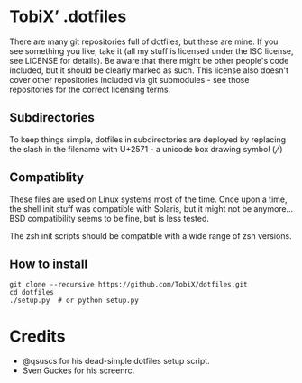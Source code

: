 # TobiX’ .dotfiles

There are many git repositories full of dotfiles, but these are mine. If you
see something you like, take it (all my stuff is licensed under the ISC
license, see LICENSE for details). Be aware that there might be other people's
code included, but it should be clearly marked as such. This license also
doesn't cover other repositories included via git submodules - see those
repositories for the correct licensing terms.

## Subdirectories

To keep things simple, dotfiles in subdirectories are deployed by replacing
the slash in the filename with U+2571 - a unicode box drawing symbol (╱)

## Compatiblity

These files are used on Linux systems most of the time. Once upon a time, the
shell init stuff was compatible with Solaris, but it might not be anymore...
BSD compatibility seems to be fine, but is less tested.

The zsh init scripts should be compatible with a wide range of zsh versions.

## How to install

```
git clone --recursive https://github.com/TobiX/dotfiles.git
cd dotfiles
./setup.py  # or python setup.py
```

# Credits

- @qsuscs for his dead-simple dotfiles setup script.
- Sven Guckes for his screenrc.
